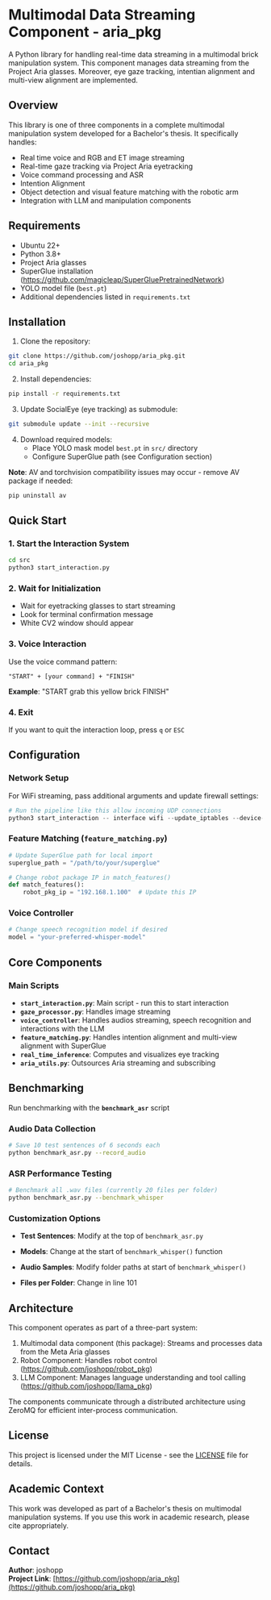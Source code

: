 # Multimodal Data Streaming Component - aria_pkg

A Python library for handling real-time data streaming in a multimodal brick manipulation system. This component manages data streaming from the Project Aria glasses. Moreover, eye gaze tracking, intentian alignment and multi-view alignment are implemented.

## Overview

This library is one of three components in a complete multimodal manipulation system developed for a Bachelor's thesis. It specifically handles:

- Real time voice and RGB and ET image streaming
- Real-time gaze tracking via Project Aria eyetracking
- Voice command processing and ASR
- Intention Alignment
- Object detection and visual feature matching with the robotic arm
- Integration with LLM and manipulation components

## Requirements

- Ubuntu 22+
- Python 3.8+
- Project Aria glasses
- SuperGlue installation (https://github.com/magicleap/SuperGluePretrainedNetwork)
- YOLO model file (`best.pt`)
- Additional dependencies listed in `requirements.txt`
  
## Installation

1. Clone the repository:
```bash
git clone https://github.com/joshopp/aria_pkg.git
cd aria_pkg
```
2. Install dependencies:
```bash
pip install -r requirements.txt
```
3. Update SocialEye (eye tracking) as submodule:
```bash
git submodule update --init --recursive
```
4. Download required models:
   - Place YOLO mask model `best.pt` in `src/` directory
   - Configure SuperGlue path (see Configuration section)


**Note**: AV and torchvision compatibility issues may occur - remove AV package if needed:
```bash
pip uninstall av
```

## Quick Start

### 1. Start the Interaction System
```bash
cd src
python3 start_interaction.py
```

### 2. Wait for Initialization
- Wait for eyetracking glasses to start streaming
- Look for terminal confirmation message
- White CV2 window should appear

### 3. Voice Interaction
Use the voice command pattern:
```
"START" + [your command] + "FINISH"
```

**Example**: "START grab this yellow brick FINISH"

### 4. Exit
If you want to quit the interaction loop, press `q` or `ESC`


## Configuration

### Network Setup
For WiFi streaming, pass additional arguments and update firewall settings:
```python
# Run the pipeline like this allow incoming UDP connections
python3 start_interaction -- interface wifi --update_iptables --device-ip your_device_ip
```

### Feature Matching (`feature_matching.py`)
```python
# Update SuperGlue path for local import
superglue_path = "/path/to/your/superglue"

# Change robot package IP in match_features()
def match_features():
    robot_pkg_ip = "192.168.1.100"  # Update this IP
```

### Voice Controller
```python
# Change speech recognition model if desired
model = "your-preferred-whisper-model"
```

## Core Components

### Main Scripts
- **`start_interaction.py`**: Main script - run this to start interaction
- **`gaze_processor.py`**: Handles image streaming
- **`voice_controller`**: Handles audios streaming, speech recognition and interactions with the LLM
- **`feature_matching.py`**: Handles intention alignment and multi-view alignment with SuperGlue
- **`real_time_inference`**: Computes and visualizes eye tracking
- **`aria_utils.py`**: Outsources Aria streaming and subscribing


## Benchmarking
Run benchmarking with the **`benchmark_asr`** script
### Audio Data Collection
```bash
# Save 10 test sentences of 6 seconds each
python benchmark_asr.py --record_audio
```

### ASR Performance Testing
```bash
# Benchmark all .wav files (currently 20 files per folder)
python benchmark_asr.py --benchmark_whisper
```

### Customization Options
- **Test Sentences**: Modify at the top of `benchmark_asr.py`

- **Models**: Change at the start of `benchmark_whisper()` function

- **Audio Samples**: Modify folder paths at start of `benchmark_whisper()`

- **Files per Folder**: Change in line 101


## Architecture
This component operates as part of a three-part system:

1. Multimodal data component (this package): Streams and processes data from the Meta Aria glasses
2. Robot Component: Handles robot control (https://github.com/joshopp/robot_pkg)
3. LLM Component: Manages language understanding and tool calling (https://github.com/joshopp/llama_pkg)
   
The components communicate through a distributed architecture using ZeroMQ for efficient inter-process communication.


## License

This project is licensed under the MIT License - see the [LICENSE](LICENSE) file for details.

## Academic Context

This work was developed as part of a Bachelor's thesis on multimodal manipulation systems. If you use this work in academic research, please cite appropriately.

## Contact

**Author**: joshopp  
**Project Link**: [https://github.com/joshopp/aria_pkg](https://github.com/joshopp/aria_pkg)
